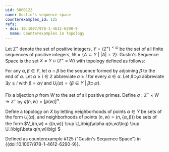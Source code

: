 ```yaml
---
uid: S000122
name: Gustin's sequence space
counterexamples_id: 125
refs:
- doi: 10.1007/978-1-4612-6290-9
  name: Counterexamples in Topology
---
```

Let $\mathbb{Z}^+$ denote the set of positive integers, $Y = (\mathbb{Z}^+)^{<\omega}$ be the set of all finite sequences of positive integers, $W = \{A \subset Y\ |\ |A| = 2\}$. Gustin's Sequence Space is the set $X = Y \cup (\mathbb{Z}^+ \times W)$ with topology defined as follows:

For any $\alpha, \beta \in Y$, let $\alpha \cap \beta$ be the sequence formed by adjoining $\beta$ to the end of $\alpha$. Let $\alpha \geq i \in \mathbb{Z}$ abbreviate $a \geq i$ for every $a \in \alpha$. Let $\beta \supset_i \alpha$ abbreviate $\exists \gamma \geq i$ with $\beta = \alpha\gamma$ and $U_i(\alpha) = \{\beta \in Y\ |\ \beta \supset_i \alpha\}$.

Fix a bijection $p$ from $W$ to the set of all positive primes. Define $q: \mathbb{Z}^+ \times W \rightarrow \mathbb{Z}^+$ by $q(n,w) = [p(w)]^n$.

Define a topology on $X$ by letting neighborhoods of points $\alpha \in Y$ be sets of the form $U_i(\alpha)$, and neighborhoods of points $(n,w) = (n, \{\alpha, \beta\})$ be sets of the form $V_i(n,w) = \{(n,w)\} \cup U_i\big(\alpha q(n,w)\big) \cup U_i\big(\beta q(n,w)\big) $

Defined as counterexample #125 ("Gustin's Sequence Space")
in {{doi:10.1007/978-1-4612-6290-9}}.
